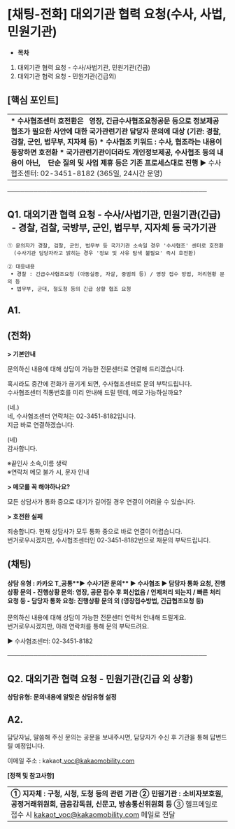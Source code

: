 # [채팅-전화] 대외기관 협력 요청(수사, 사법, 민원기관)

* **목차**

1. 대외기관 협력 요청 - 수사/사법기관, 민원기관(긴급)
2. 대외기관 협력 요청 - 민원기관(긴급외)

**[핵심 포인트]**
------------

|  |
| --- |
| **\* 수사협조센터 호전환은    영장, 긴급수사협조요청공문 등으로 정보제공 협조가 필요한 사안에 대한 국가관련기관 담당자 문의에 대상** **(기관: 경찰, 검찰, 군인, 법무부, 지자체 등)**    **\* 수사협조 키워드 : 수사, 협조라는 내용이 등장하면 호전환**  **\* 국가관련기관이더라도 개인정보제공, 수사협조 등의 내용이 아닌,     단순 질의 및 사업 제휴 등은 기존 프로세스대로 진행**    ▶ 수사협조센터: 02-3451-8182 (365일, 24시간 운영) |

──────────────────────────────────────────────

**Q1. 대외기관 협력 요청 - 수사/사법기관,** **민원기관(긴급)     - 경찰, 검찰, 국방부, 군인, 법무부, 지자체 등 국가기관**
---------------------------------------------------------------------------------

```
① 문의자가 경찰, 검찰, 군인, 법무부 등 국가기관 소속일 경우 '수사협조' 센터로 호전환   
  (수사기관 담당자라고 밝히는 경우 '정보 및 사유 탐색 불필요' 즉시 호전환)  
  
② 대응내용  
 • 경찰 : 긴급수사협조요청 (아동실종, 자살, 중범죄 등) / 영장 접수 방법, 처리현황 문의 등   
 • 법무부, 군대, 철도청 등의 긴급 상황 협조 요청 
```

**A1.**
-------

**(전화)**
--------

**> 기본안내**

문의하신 내용에 대해 상담이 가능한 전문센터로 연결해 드리겠습니다.

혹시라도 중간에 전화가 끊기게 되면, 수사협조센터로 문의 부탁드립니다.   
수사협조센터 직통번호를 미리 안내해 드릴 텐데, 메모 가능하실까요?

(네.)   
네, 수사협조센터 연락처는 02-3451-8182입니다.   
지금 바로 연결하겠습니다.

(네)  
감사합니다.

※끝인사 소속,이름 생략   
※연락처 메모 불가 시, 문자 안내

**> 메모를 꼭 해야하나요?**

모든 상담사가 통화 중으로 대기가 길어질 경우 연결이 어려울 수 있습니다.

**> 호전환 실패**

죄송합니다. 현재 상담사가 모두 통화 중으로 바로 연결이 어렵습니다.   
번거로우시겠지만, 수사협조센터인 02-3451-8182번으로 재문의 부탁드립니다.

**(채팅)**
--------

#### **상담 유형 : 카카오 T\_공통****▶ 수사기관 문의** **▶** **수사협조 ▶ 담당자 통화 요청, 진행상황 문의** **- 진행상황 문의: 영장, 공문 접수 후 회신없음 / 언제처리 되는지 / 빠른 처리 요청 등 - 담당자 통화 요청: 진행상황 문의 외 (영장접수방법, 긴급협조요청 등)**

문의하신 내용에 대해 상담이 가능한 전문센터 연락처 안내해 드릴게요.  
번거로우시겠지만, 아래 연락처를 통해 문의 부탁드려요.

▶ 수사협조센터: 02-3451-8182

──────────────────────────────────────────────

**Q2. 대외기관 협력 요청 - 민원기관(긴급 외 상황)**
----------------------------------

**상담유형: 문의내용에 알맞은 상담유형 설정**

**A2.**
-------

담당자님, 말씀해 주신 문의는 공문을 보내주시면, 담당자가 수신 후 기관을 통해 답변드릴 예정입니다.

이메일 주소 : kakaot\_voc@kakaomobility.com

**[정책 및 참고사항]**

|  |
| --- |
| **① 지자체 : 구청, 시청, 도청 등의 관련 기관**  **② 민원기관 : 소비자보호원, 공정거래위원회, 금융감독원, 신문고, 방송통신위원회 등**  ③ 헬프메일로 접수 시 [kakaot\_voc@kakaomobility.com](mailto:kakaot_voc@kakaomobility.com) 메일로 전달 |